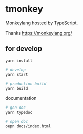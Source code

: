 # tmonkey

Monkeylang hosted by TypeScript.

Thanks https://monkeylang.org/

## for develop

```sh
yarn install

# develop
yarn start

# production build
yarn build
```

documentation

```sh
# gen doc
yarn typedoc

# open doc
oepn docs/index.html
```
